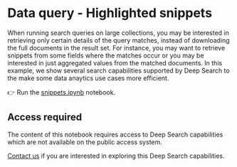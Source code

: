 # Data query - Highlighted snippets

When running search queries on large collections, you may be interested in retrieving only
certain details of the query matches, instead of downloading the full documents in the result set.
For instance, you may want to retrieve snippets from some fields where the matches occur or 
you may be interested in just aggregated values from the matched documents. In this example,
we show several search capabilities supported by Deep Search to the make some data anaytics
use cases more efficient.

:point_right: Run the [snippets.ipynb](./snippets.ipynb) notebook.


## Access required

The content of this notebook requires access to Deep Search capabilities which are not
available on the public access system.

[Contact us](https://ds4sd.github.io/#unlimited-access) if you are interested in exploring
this Deep Search capabilities.



